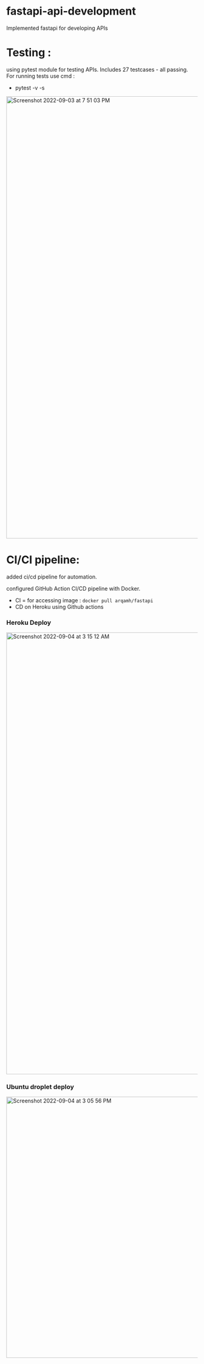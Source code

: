 # fastapi-api-development
Implemented fastapi for developing APIs

# Testing :
using pytest module for testing APIs.
Includes 27 testcases - all passing.  
For running tests use cmd :  
* pytest -v -s   

<img width="1163" alt="Screenshot 2022-09-03 at 7 51 03 PM" src="https://user-images.githubusercontent.com/70997750/188274611-23caf98b-d0de-474a-9373-77a972de1bb0.png">

# CI/CI pipeline: 
added ci/cd pipeline for automation.  

configured GitHub Action CI/CD pipeline with Docker.   

* CI = for accessing image : `docker pull arqamh/fastapi`
* CD on Heroku using Github actions

### Heroku Deploy
<img width="1162" alt="Screenshot 2022-09-04 at 3 15 12 AM" src="https://user-images.githubusercontent.com/70997750/188288585-8ac201f4-9c4e-4fc2-9b74-8688a1ecbb9a.png">

### Ubuntu droplet deploy
<img width="687" alt="Screenshot 2022-09-04 at 3 05 56 PM" src="https://user-images.githubusercontent.com/70997750/188307211-18d20ff1-9a01-4f4a-afeb-24af09361fe8.png">
